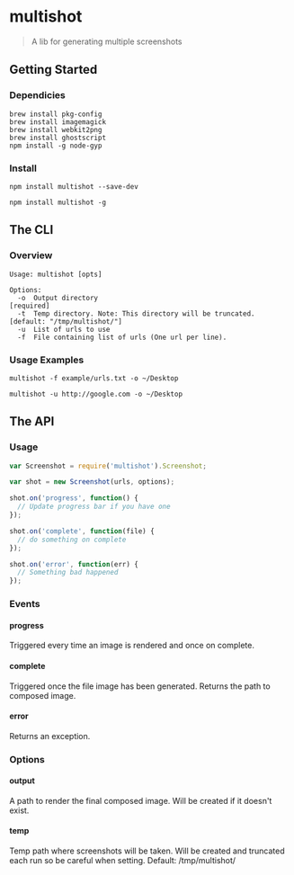 # multishot

> A lib for generating multiple screenshots

## Getting Started

### Dependicies

```shell
brew install pkg-config
brew install imagemagick
brew install webkit2png
brew install ghostscript
npm install -g node-gyp
```

### Install

```shell
npm install multishot --save-dev
```

```shell
npm install multishot -g
```

## The CLI

### Overview

```
Usage: multishot [opts]

Options:
  -o  Output directory                                         [required]
  -t  Temp directory. Note: This directory will be truncated.  [default: "/tmp/multishot/"]
  -u  List of urls to use
  -f  File containing list of urls (One url per line).
```

### Usage Examples

```
multishot -f example/urls.txt -o ~/Desktop
```

```
multishot -u http://google.com -o ~/Desktop
```

## The API

### Usage

```js
var Screenshot = require('multishot').Screenshot;

var shot = new Screenshot(urls, options);

shot.on('progress', function() {
  // Update progress bar if you have one
});

shot.on('complete', function(file) {
  // do something on complete
});

shot.on('error', function(err) {
  // Something bad happened
});
```


### Events

#### progress
Triggered every time an image is rendered and once on complete.

#### complete
Triggered once the file image has been generated. Returns the path to composed image.

#### error
Returns an exception.


### Options

#### output
A path to render the final composed image. Will be created if it doesn't exist.

#### temp
Temp path where screenshots will be taken. Will be created and truncated each run so be careful when setting. Default: /tmp/multishot/